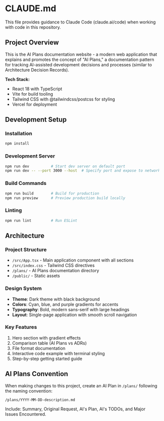 # CLAUDE.md

This file provides guidance to Claude Code (claude.ai/code) when working with code in this repository.

## Project Overview

This is the AI Plans documentation website - a modern web application that explains and promotes the concept of "AI Plans," a documentation pattern for tracking AI-assisted development decisions and processes (similar to Architecture Decision Records).

**Tech Stack:**
- React 18 with TypeScript
- Vite for build tooling
- Tailwind CSS with @tailwindcss/postcss for styling
- Vercel for deployment

## Development Setup

### Installation
```bash
npm install
```

### Development Server
```bash
npm run dev          # Start dev server on default port
npm run dev -- --port 3000 --host  # Specify port and expose to network
```

### Build Commands
```bash
npm run build        # Build for production
npm run preview      # Preview production build locally
```

### Linting
```bash
npm run lint         # Run ESLint
```

## Architecture

### Project Structure
- `/src/App.tsx` - Main application component with all sections
- `/src/index.css` - Tailwind CSS directives
- `/plans/` - AI Plans documentation directory
- `/public/` - Static assets

### Design System
- **Theme**: Dark theme with black background
- **Colors**: Cyan, blue, and purple gradients for accents
- **Typography**: Bold, modern sans-serif with large headings
- **Layout**: Single-page application with smooth scroll navigation

### Key Features
1. Hero section with gradient effects
2. Comparison table (AI Plans vs ADRs)
3. File format documentation
4. Interactive code example with terminal styling
5. Step-by-step getting started guide

## AI Plans Convention

When making changes to this project, create an AI Plan in `/plans/` following the naming convention:
```
/plans/YYYY-MM-DD-description.md
```

Include: Summary, Original Request, AI's Plan, AI's TODOs, and Major Issues Encountered.